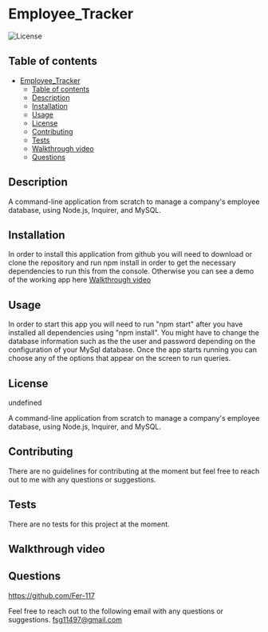 # Employee_Tracker

![License](https://img.shields.io/badge/license--GREEN.svg)

## Table of contents

- [Employee_Tracker](#employee_tracker)
  - [Table of contents](#table-of-contents)
  - [Description](#description)
  - [Installation](#installation)
  - [Usage](#usage)
  - [License](#license)
  - [Contributing](#contributing)
  - [Tests](#tests)
  - [Walkthrough video](#walkthrough-video)
  - [Questions](#questions)

## Description

A command-line application from scratch to manage a company's employee database, using Node.js, Inquirer, and MySQL.

## Installation

In order to install this application from github you will need to download or clone the repository and run npm install in order to get the necessary dependencies to run this from the console. Otherwise you can see a demo of the working app here [Walkthrough video](#walkthrough-video)

## Usage

In order to start this app you will need to run "npm start" after you have installed all dependencies using "npm install". You might have to change the database information such as the the user and password depending on the configuration of your MySql database. Once the app starts running you can choose any of the options that appear on the screen to run queries.

## License

undefined

A command-line application from scratch to manage a company's employee database, using Node.js, Inquirer, and MySQL.

## Contributing

There are no guidelines for contributing at the moment but feel free to reach out to me with any questions or suggestions.

## Tests

There are no tests for this project at the moment.

## Walkthrough video

## Questions

https://github.com/Fer-117

Feel free to reach out to the following email with any questions or suggestions.
fsg11497@gmail.com
